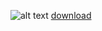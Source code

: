 ![alt text](https://imgur.com/5pTYyjy)
[download](https://github.com/bo0bsy/ZeHud/archive/refs/heads/Master.zip)

